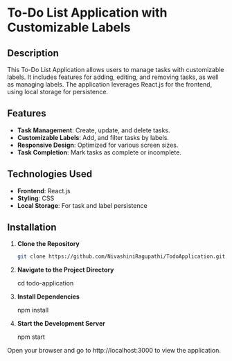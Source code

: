 # To-Do List Application with Customizable Labels

## Description

This To-Do List Application allows users to manage tasks with customizable labels. It includes features for adding, editing, and removing tasks, as well as managing labels. The application leverages React.js for the frontend, using local storage for persistence.

## Features

- **Task Management**: Create, update, and delete tasks.
- **Customizable Labels**: Add, and filter tasks by labels.
- **Responsive Design**: Optimized for various screen sizes.
- **Task Completion**: Mark tasks as complete or incomplete.

## Technologies Used

- **Frontend**: React.js
- **Styling**: CSS
- **Local Storage**: For task and label persistence

## Installation

1. **Clone the Repository**

   ```bash
   git clone https://github.com/NivashiniRagupathi/TodoApplication.git
   
2. **Navigate to the Project Directory**

   cd todo-application

3. **Install Dependencies**

   npm install

4. **Start the Development Server**

   npm start

Open your browser and go to http://localhost:3000 to view the application.
